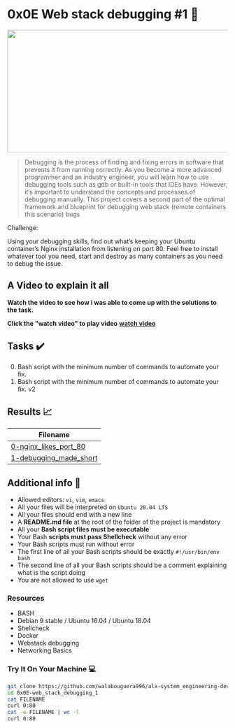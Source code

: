 # 0x0E Web stack debugging #1 :wrench:

<img src="https://encrypted-tbn0.gstatic.com/images?q=tbn:ANd9GcQCr1U_4zHjKIB1fqzw6Ce5JTqDLoeCBWLW5w&usqp=CAU" width="1000" height="280">

> Debugging is the process of finding and fixing errors in software that prevents it from running correctly. As you become a more advanced programmer and an industry engineer, you will learn how to use debugging tools such as gdb or built-in tools that IDEs have. However, it’s important to understand the concepts and processes of debugging manually. This project covers a second part of the optimal framework and blueprint for debugging web stack (remote containers this scenario) bugs

Challenge:

Using your debugging skills, find out what’s keeping your Ubuntu container’s Nginx installation from listening on port 80. Feel free to install whatever tool you need, start and destroy as many containers as you need to debug the issue.

## A Video to explain it all
__Watch the video to see how i was able to come up with the solutions to the task.__

__Click the "watch video" to play video__ [__watch video__](https://youtu.be/Fx6ewkKQdU0)

## Tasks :heavy_check_mark:

0. Bash script with the minimum number of commands to automate your fix.
1. Bash script with the minimum number of commands to automate your fix. v2


## Results :chart_with_upwards_trend:

| Filename |
| ------ |
| [0-nginx_likes_port_80](./0-nginx_likes_port_80)|
| [1-debugging_made_short](./1-debugging_made_short)|

## Additional info :construction:

- Allowed editors: `vi`, `vim`, `emacs`
- All your files will be interpreted on `Ubuntu 20.04 LTS`
- All your files should end with a new line
- A __README.md file__ at the root of the folder of the project is mandatory
- All your __Bash script files must be executable__
- Your Bash __scripts must pass Shellcheck__ without any error
- Your Bash scripts must run without error
- The first line of all your Bash scripts should be exactly `#!/usr/bin/env bash`
- The second line of all your Bash scripts should be a comment explaining what is the script doing
- You are not allowed to use `wget`

### Resources

- BASH
- Debian 9 stable / Ubuntu 16.04 / Ubuntu 18.04 
- Shellcheck
- Docker
- Webstack debugging
- Networking Basics

### Try It On Your Machine :computer:

```bash
git clone https://github.com/walabouguera996/alx-system_engineering-devops.git
cd 0x0E-web_stack_debugging_1
cat FILENAME
curl 0:80
cat -e FILENAME | wc -l
curl 0:80
```
